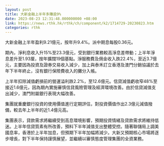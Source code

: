 ```yaml
---
layout: post
title: 大新金融上半年多賺逾9%
date: 2023-08-23 12:31:48.000000000 +08:00
link: https://news.rthk.hk/rthk/ch/component/k2/1714729-20230823.htm
categories: rthk
---
```


大新金融上半年盈利9.21億元，按年升9.4%。派中期息每股0.36元。

期內，淨利息收入升15%至23.3億元，受到銀行業務較高淨息差帶動；上半年淨息差升至1.93厘，按年擴闊19個基點。淨服務費及佣金收入跌22.4%，至近3.7億元，主要因為投資及證券交易收入減少，加上與泰禾訂立香港及澳門分銷協議於去年下半年終止，沒有銀行保險費收入的攤分入帳。

上半年扣除減值虧損前的營運溢利跌2.2%，至12.6億元。信貸減值虧收窄48%至接近1.6億元，因為期內實施審慎信貸風險管理及經濟環境改善。由於信貸減值支出減少，澳門附屬銀行表現大幅改善。

集團就重慶銀行投資的使用價值進行定期評估，對投資價值作出2.3億元減值撥備，較去年上半年的近1.4億元高。

集團表示，貸款需求將繼續受到高息環境影響，預期投資情緒及貸款需求將維持低迷。上半年信貸質素有所改善，預料下半年減值支出整體受控。隨著聯儲局上調美國息率，香港於上半年加息，但預期下半年加幅將減少。大新又預期核心市場將逐步增長，對下半年保持謹慎展望，並繼續以審慎態度管理集團的全資業務。
